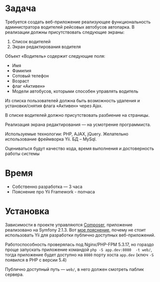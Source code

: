 Задача
======

Требуется создать веб-приложение реализующее функциональность администратора водителей рейсовых автобусов автопарка. В реализации должны присутствовать следующие экраны:

1. Список водителей
2. Экран редактирования водителя

Объект «Водитель» содержит следующие поля:

* Имя
* Фамилия
* Сотовый телефон
* Возраст
* флаг «Активен»
* Модели автобусов, которыми способен управлять водитель

Из списка пользователей должна быть возможность удаления и установки/снятия флага «Активен» через Ajax.

В списке водителей должно присутствовать разбиение на страницы.

Реализация экрана редактирования — на усмотрение программиста.

Используемые технологии: PHP, AJAX, jQuery. Желательно использование фреймворка Yii. БД – MySql.

Оцениваться будут качество кода, время выполнения и достоверность работы системы

Время
=====
* Собственно разработка — 3 часа
* Пояснение про Yii Framework - полчаса

Установка
=========

Зависимости в проекте управляются [Composer](http://getcomposer.org), приложение реализовано на Symfony 2.1.3. Вот [мое пояснение](http://wrttn.in/6c8522), почему не стоит использовать Yii для разработки публично доступных веб-приложений.

Работоспособность проверялась под Nginx/PHP-FPM 5.3.17, но гораздо проще запускать приложение командой ``php -S app.dev:8080  -t web/``, тогда приложение будет доступно на ``8080`` порту хоста ``app.dev`` (ключ ``-S`` появился в PHP с версии 5.4)

Публично доступный путь — ``web/``, в него должен смотреть паблик сервера.